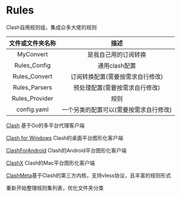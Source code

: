 # Rules
Clash自用规则组，集成众多大佬的规则


|文件或文件夹名称|描述|
|:--:|:--:|
|MyConvert|是我自己用的订阅转换|
|Rules_Config|通用clash配置|
|Rules_Convert|订阅转换配置(需要按需求自行修改)|
|Rules_Parsers|预处理配置(需要按需求自行修改)|
|Rules_Provider|规则|
|config.yaml|一个另类的配置可以(需要按需求自行修改)|

[Clash](https://github.com/Dreamacro/clash) 基于Go的多平台代理客户端

[Clash for Windows](https://github.com/Fndroid/clash_for_windows_pkg) Clash的桌面平台图形化客户端

[ClashForAndroid](https://github.com/Kr328/ClashForAndroid) Clash的Android平台图形化客户端

[ClashX](https://github.com/yichengchen/clashX) Clash的Mac平台图形化客户端

[ClashMeta](https://github.com/MetaCubeX/Clash.Meta)基于Clash的第三方内核，支持vless协议，且丰富的规则形式

重新开始整理规则集列表，优化文件夹分类

